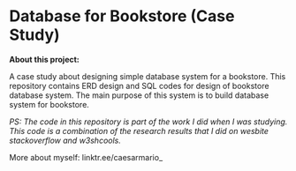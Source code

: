 # Database for Bookstore (Case Study) #

**About this project:**


A case study about designing simple database system for a bookstore. This repository contains ERD design and SQL codes for design of bookstore database system. The main purpose of this system is to build database system for bookstore.



_PS: The code in this repository is part of the work I did when I was studying. This code is a combination of the research results that I did on wesbite stackoverflow and w3shcools._



More about myself: linktr.ee/caesarmario_
